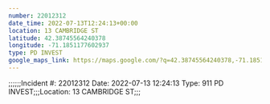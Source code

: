 ```yaml
---
number: 22012312
date_time: 2022-07-13T12:24:13+00:00
location: 13 CAMBRIDGE ST
latitude: 42.38745564240378
longitude: -71.1851177602937
type: PD INVEST
google_maps_link: https://maps.google.com/?q=42.38745564240378,-71.1851177602937
---
```


;;;;;;Incident #: 22012312   Date: 2022-07-13 12:24:13   Type: 911 PD INVEST;;;Location: 13 CAMBRIDGE ST;;;
